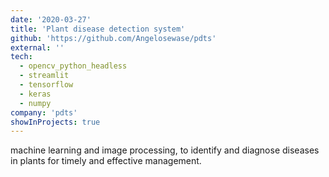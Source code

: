 ```yaml
---
date: '2020-03-27'
title: 'Plant disease detection system'
github: 'https://github.com/Angelosewase/pdts'
external: ''
tech:
  - opencv_python_headless
  - streamlit
  - tensorflow
  - keras
  - numpy
company: 'pdts'
showInProjects: true
---
```


machine learning and  image processing, to identify and diagnose diseases in plants for timely and effective management.